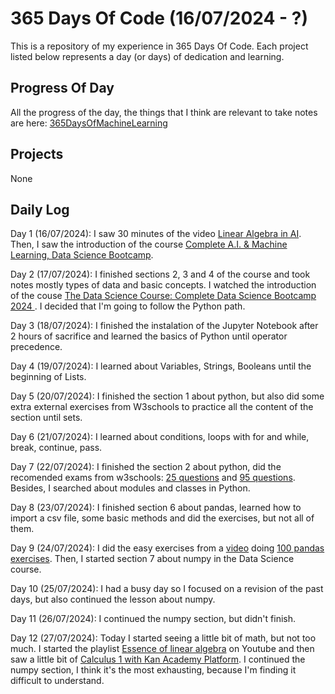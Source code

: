 # 365 Days Of Code (16/07/2024 - ?)
This is a repository of my experience in 365 Days Of Code. Each project listed below represents a day (or days) of dedication and learning.

## Progress Of Day
All the progress of the day, the things that I think are relevant to take notes are here: [365DaysOfMachineLearning](https://smart-reaper-1c5.notion.site/365-Days-Of-Machine-Learning-ad8aa1ae8287449da38d0bc2fd44b3f9)

## Projects
None

## Daily Log
Day 1 (16/07/2024): I saw 30 minutes of the video [Linear Algebra in AI](https://youtu.be/3Bf9oh7nkus?si=NMlsASKlCnneRoVZ). Then, I saw the introduction of the course [Complete A.I. & Machine Learning, Data Science Bootcamp](https://www.udemy.com/course/complete-machine-learning-and-data-science-zero-to-mastery/).

Day 2 (17/07/2024): I finished sections 2, 3 and 4 of the course and took notes mostly types of data and basic concepts. I watched the introduction of the couse [The Data Science Course: Complete Data Science Bootcamp 2024
](https://www.udemy.com/course/the-data-science-course-complete-data-science-bootcamp/). I decided that I'm going to follow the Python path.

Day 3 (18/07/2024): I finished the instalation of the Jupyter Notebook after 2 hours of sacrifice and learned the basics of Python until operator precedence.

Day 4 (19/07/2024): I learned about Variables, Strings, Booleans until the beginning of Lists.

Day 5 (20/07/2024): I finished the section 1 about python, but also did some extra external exercises from W3schools to practice all the content of the section until sets.

Day 6 (21/07/2024): I learned about conditions, loops with for and while, break, continue, pass.

Day 7 (22/07/2024): I finished the section 2 about python, did the recomended exams from w3schools: [25 questions](https://www.w3schools.com/quiztest/quiztest.asp?qtest=PYTHON) and [95 questions](https://www.w3schools.com/python/exercise.asp). Besides, I searched about modules and classes in Python.

Day 8 (23/07/2024): I finished section 6 about pandas, learned how to import a csv file, some basic methods and did the exercises, but not all of them.

Day 9 (24/07/2024): I did the easy exercises from a [video](https://youtu.be/i7v2m-ebXB4?si=Jl9ziOIVKU8--XOj) doing [100 pandas exercises](https://github.com/ajcr/100-pandas-puzzles). Then, I started section 7 about numpy in the Data Science course.

Day 10 (25/07/2024): I had a busy day so I focused on a revision of the past days, but also continued the lesson about numpy.

Day 11 (26/07/2024): I continued the numpy section, but didn't finish.

Day 12 (27/07/2024): Today I started seeing a little bit of math, but not too much. I started the playlist [Essence of linear algebra](https://www.youtube.com/watch?v=fNk_zzaMoSs&list=PLZHQObOWTQDPD3MizzM2xVFitgF8hE_ab&pp=iAQB) on Youtube and then saw a little bit of [Calculus 1 with Kan Academy Platform](https://www.khanacademy.org/math/calculus-1). I continued the numpy section, I think it's the most exhausting, because I'm finding it difficult to understand.
